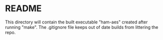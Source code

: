 # README

This directory will contain the built executable "ham-aes" created
after running "make". The .gitignore file keeps out of date builds
from littering the repo.
